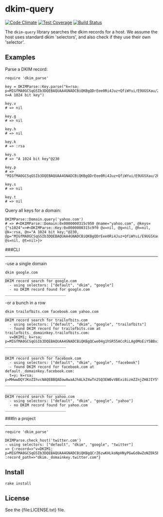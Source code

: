 # dkim-query

[![Code Climate](https://codeclimate.com/github/trailofbits/dkim-query/badges/gpa.svg)](https://codeclimate.com/github/trailofbits/dkim-query)
[![Test Coverage](https://codeclimate.com/github/trailofbits/dkim-query/badges/coverage.svg)](https://codeclimate.com/github/trailofbits/dkim-query)
[![Build Status](https://travis-ci.org/trailofbits/dkim-query.svg)](https://travis-ci.org/trailofbits/dkim-query)

The `dkim-query` library searches the dkim records for a host. We assume the host uses standard dkim 'selectors', and also check if they use their own 'selector'.

## Examples

Parse a DKIM record:

    require 'dkim_parse'

    key = DKIMParse::Key.parse("k=rsa;  p=MIGfMA0GCSqGSIb3DQEBAQUAA4GNADCBiQKBgQDrEee0Ri4Juz+QfiWYui/E9UGSXau/2P8LjnTD8V4Unn+2FAZVGE3kL23bzeoULYv4PeleB3gfmJiDJOKU3Ns5L4KJAUUHjFwDebt0NP+sBK0VKeTATL2Yr/S3bT/xhy+1xtj4RkdV7fVxTn56Lb4udUnwuxK4V5b5PdOKj/+XcwIDAQAB; n=A 1024 bit key")
    
    key.v
    # => nil

    key.g
    # => nil

    key.h
    # => nil

    key.k
    # => :rsa

    key.n
    # => "A 1024 bit key"@230

    key.p
    # => "MIGfMA0GCSqGSIb3DQEBAQUAA4GNADCBiQKBgQDrEee0Ri4Juz+QfiWYui/E9UGSXau/2P8LjnTD8V4Unn+2FAZVGE3kL23bzeoULYv4PeleB3gfmJiDJOKU3Ns5L4KJAUUHjFwDebt0NP+sBK0VKeTATL2Yr/S3bT/xhy+1xtj4RkdV7fVxTn56Lb4udUnwuxK4V5b5PdOKj/+XcwIDAQAB"@10

    key.s
    # => nil

    key.t
    # => nil

Query all keys for a domain:

    DKIMParse::Domain.query('yahoo.com')
    # => #<DKIMParse::Domain:0x0000000315c950 @name="yahoo.com", @keys={"s1024"=>#<DKIMParse::Key:0x0000000315c9f0 @v=nil, @g=nil, @h=nil, @k=:rsa, @n="A 1024 bit key;"@230, @p="MIGfMA0GCSqGSIb3DQEBAQUAA4GNADCBiQKBgQDrEee0Ri4Juz+QfiWYui/E9UGSXau/2P8LjnTD8V4Unn+2FAZVGE3kL23bzeoULYv4PeleB3gfmJiDJOKU3Ns5L4KJAUUHjFwDebt0NP+sBK0VKeTATL2Yr/S3bT/xhy+1xtj4RkdV7fVxTn56Lb4udUnwuxK4V5b5PdOKj/+XcwIDAQAB"@10, @s=nil, @t=nil>}>

###CLI
___
-use a single domain

    dkim google.com
    ____________________________
    DKIM record search for google.com
      - using selectors: ["default", "dkim", "google"]
      - no DKIM record found for google.com
    ____________________________


-or a bunch in a row

    dkim trailofbits.com facebook.com yahoo.com
    ____________________________
    DKIM record search for trailofbits.com
      - using selectors: ["default", "dkim", "google", "trailofbits"]
      - found DKIM record for trailofbits.com at trailofbits._domainkey.trailofbits.com:
      v=DKIM1; k=rsa; p=MIGfMA0GCSqGSIb3DQEBAQUAA4GNADCBiQKBgQCwe04g1hSR55ACcRiLAg0MoEiY5BBviJHJHq/d9r6o+F50fa1TrNNulwKXaST+WCEcW6D2KZ+dt9JvgB9ApIEAFCzHRXhawga0GsfDkOllvpXgT95IPcnYrSkM+rJSbaqHh+YI5sV9sKnvzZDVmB7l5gU3yD74aDmjs9wSg8RC5wIDAQAB
    ____________________________
    
    ____________________________
    DKIM record search for facebook.com
      - using selectors: ["default", "dkim", "google", "facebook"]
      - found DKIM record for facebook.com at default._domainkey.facebook.com:
      t=y; k=rsa; p=MHwwDQYJKoZIhvcNAQEBBQADawAwaAJhALkZ4wTn2SQ3EW0vVBExi8izmZZnjZH8JIY5Y964jzDORZku43o6ooFq6HLMjBxmcDYOrJFRdcsKDWtI0Be/uLfc/rClXuyEbcENXfadg77HHv35BI85RNy4TKeai3hxoQIDAQAB;
    ____________________________
    
    ____________________________
    DKIM record search for yahoo.com
      - using selectors: ["default", "dkim", "google", "yahoo"]
      - no DKIM record found for yahoo.com
    ____________________________

###In a project
___

    require 'dkim_parse'
    
    DKIMParse.check_host('twitter.com')
    - using selectors: ["default", "dkim", "google", "twitter"]
    => {:record=>"v=DKIM1; p=MIGfMA0GCSqGSIb3DQEBAQUAA4GNADCBiQKBgQCrZ6zwKHLkoNpHNyPGwGd8wZoNZOk5buOf8wJwfkSZsNllZs4jTNFQLy6v4Ok9qd46NdeRZWnTAY+lmAAV1nfH6ulBjiRHsdymijqKy/VMZ9Njjdy/+FPnJSm3+tG9Id7zgLxacA1Yis/18V3TCfvJrHAR/a77Dxd65c96UvqP3QIDAQAB", :record_path=>"dkim._domainkey.twitter.com"}
    

## Install

    rake install

## License

See the {file:LICENSE.txt} file.
